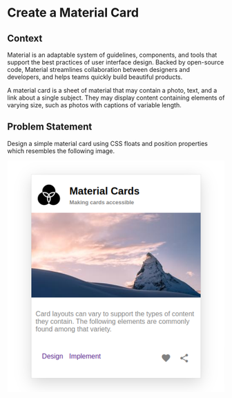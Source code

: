 # Create a Material Card

## Context

Material is an adaptable system of guidelines, components, and tools that support the best practices of user interface design. Backed by open-source code, Material streamlines collaboration between designers and developers, and helps teams quickly build beautiful products.

A material card is a sheet of material that may contain a photo, text, and a link about a single subject. They may display content containing elements of varying size, such as photos with captions of variable length.

## Problem Statement

 Design a simple material card using CSS floats and position properties which resembles the following image.

![](./Material-card-using-float.png)